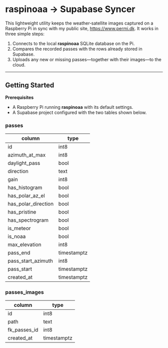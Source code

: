 # raspinoaa → Supabase Syncer

This lightweight utility keeps the weather‑satellite images captured on a Raspberry Pi in sync with my public site, <https://www.permi.dk>. It works in three simple steps:

1. Connects to the local **raspinoaa** SQLite database on the Pi.
2. Compares the recorded passes with the rows already stored in Supabase.
3. Uploads any new or missing passes—together with their images—to the cloud.

---

## Getting Started

**Prerequisites**

- A Raspberry Pi running **raspinoaa** with its default settings.
- A Supabase project configured with the two tables shown below.

### passes

| column              | type        |
| ------------------- | ----------- |
| id                  | int8        |
| azimuth_at_max      | int8        |
| daylight_pass       | bool        |
| direction           | text        |
| gain                | int8        |
| has_histogram       | bool        |
| has_polar_az_el     | bool        |
| has_polar_direction | bool        |
| has_pristine        | bool        |
| has_spectrogram     | bool        |
| is_meteor           | bool        |
| is_noaa             | bool        |
| max_elevation       | int8        |
| pass_end            | timestamptz |
| pass_start_azimuth  | int8        |
| pass_start          | timestamptz |
| created_at          | timestamptz |

### passes_images

| column       | type        |
| ------------ | ----------- |
| id           | int8        |
| path         | text        |
| fk_passes_id | int8        |
| created_at   | timestamptz |
